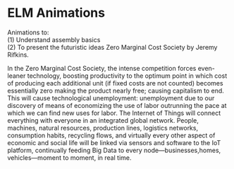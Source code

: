 # ELM Animations

Animations to:                                           
(1) Understand assembly basics                                                   
(2) To present the futuristic ideas Zero Marginal Cost Society by Jeremy Rifkins.  

In the Zero Marginal Cost Society, the intense competition forces even-leaner technology, boosting productivity to the optimum point in which cost of producing each additional unit (if fixed costs are not counted) becomes essentially zero making the product nearly free; causing capitalism to end. This will cause technological unemployment: unemployment due to our discovery of means of economizing the use of labor outrunning the pace at which we can find new uses for labor. The Internet of Things will connect everything with everyone in an integrated global network. People, machines, natural resources, production lines, logistics networks, consumption habits, recycling flows, and virtually every other aspect of economic and social life will be linked via sensors and software to the IoT platform, continually feeding Big Data to every node—businesses,homes, vehicles—moment to moment, in real time.
